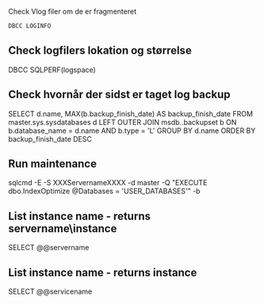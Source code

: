 
Check Vlog filer om de er fragmenteret
```sql
DBCC LOGINFO
```


## Check logfilers lokation og størrelse
DBCC SQLPERF(logspace)


## Check hvornår der sidst er taget log backup
SELECT   d.name,
         MAX(b.backup_finish_date) AS backup_finish_date
FROM     master.sys.sysdatabases d
         LEFT OUTER JOIN msdb..backupset b
         ON       b.database_name = d.name
         AND      b.type          = 'L'
GROUP BY d.name
ORDER BY backup_finish_date DESC

## Run maintenance
sqlcmd -E -S XXXServernameXXXX -d master -Q "EXECUTE dbo.IndexOptimize @Databases = 'USER_DATABASES'" -b


## List instance name - returns servername\instance
SELECT @@servername

## List instance name - returns instance
SELECT @@servicename